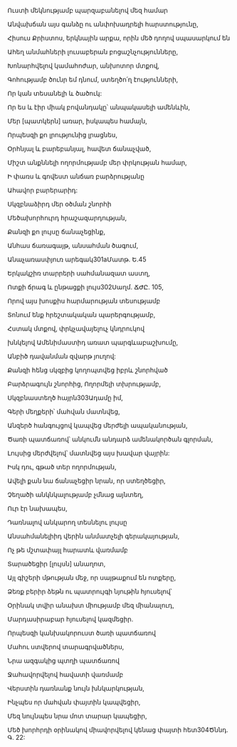 Ուստի մեկնությամբ պարզաբանելով մեզ համար


Անվախճան այս գանձը ու անփոխադրելի հարստությունը,


Հիսուս Քրիստոս, երկնային արքա, որին մեծ դողով սպասարկում են


Ահեղ անմահների լուսաբերան բոցաշնչությունները,


Խոնարհվելով կամահոժար, անխոտոր մտքով,


Գոհությամբ ծունր եմ դնում, ստեղծո՛ղ էությունների,


Որ կան տեսանելի և ծածուկ:


Որ ես և էիր միակ բովանդակը՝ անպակասելի ամենևին,


Մեր [պատկերն] առար, իսկապես համայն,


Որպեսզի քո լրությունից լրացնես,


Օրհնյալ և բարեբանյալ, հավետ ճանաչված,


Միշտ անքննելի ողորմությամբ մեր փրկության համար,


Ի փառս և գովեստ անճառ բարձրությանը


Ահավոր բարերարիդ:


Սկզբնաձիրդ մեր օծման շնորհի


Մեծախորհուրդ հրաշազարդության,


Քանզի քո լույսը ճանաչեցինք,


Անհաս ճառագայթ, անսահման ծագում,


Անաչառասփյուռ արեգակ301aՄատթ. Ե.45


Երկակշիռ տարրերի սահմանազատ աստղ,


Ոտքի ճրագ և ընթացքի լույս302Սաղմ. ՃԺԸ. 105,


Որով այս խոսքիս հարմարության տեսությամբ


Տոնում ենք հրեշտակական պարերգությամբ,


Հստակ մտքով, փրկչավայելուչ կնդրուկով


խնկելով Ամենիմաստիդ առատ պարգևաբաշխումը,


Անբիծ դավանման զվարթ յուղով:


Քանզի հենց սկզբից կողոպտվեց իբրև շնորհված


Բարձրագույն շնորհից, Ողորմելի տխրությամբ,


Սկզբնաստեղծ հայրն303Ադամը իմ,


Գերի մեղքերի՝ մահվան մատնվեց,


Անզերծ հանգույցով կապվեց մերժելի ապականության,


Ծառի պատճառով՝ անկումն անդարձ ամենակործան գլորման,


Լույսից մերժվելով՝ մատնվեց այս խավար վայրին:


Իսկ դու, գթած տեր ողորմության,


Ավելի քան նա ճանաչեցիր նրան, որ ստեղծեցիր,


Չեղածի անկնկալությամբ չմնաց այնտեղ,


Ուր էր նախապես,


Դառնալով անկարող տեսնելու լույսը


Անսահմանելիիդ վերին անմատչելի գերակայության,


Ոչ թե մշտափայլ հարատև վառմամբ


Տարածեցիր [լույսն] անաղոտ,


Այլ գիշերի մթության մեջ, որ սայթաքում են ոտքերը,


Ձեռք բերիր ձեթն ու պատրույգի նյութին հյուսելով՝


Օրինակ տվիր անախտ միությամբ մեզ միանալուդ,


Մարդասիրաբար հյուսելով կազմեցիր.


Որպեսզի կանխակորուստ ծառի պատճառով


Մահու ստվերով տարագրվածներս,


Նրա ազգակից պտղի պատճառով


Ջահավորվելով հավատի վառմամբ


Վերստին դառնանք նույն խնկարկության,


Ինչպես որ մահվան փայտին կապվեցիր,


Մեզ նույնպես նրա մոտ տարար կապեցիր,


Մեծ խորհրդի օրինակով միավորվելով կենաց փայտի հետ304Ծննդ. Գ. 22: